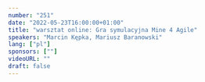 ```yaml
---
number: "251"
date: "2022-05-23T16:00:00+01:00"
title: "warsztat online: Gra symulacyjna Mine 4 Agile"
speakers: "Marcin Kępka, Mariusz Baranowski"
lang: ["pl"]
sponsors: [""]
videoURL: ""
draft: false
---
```

